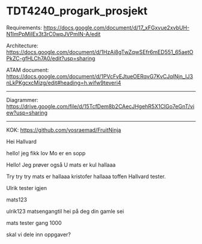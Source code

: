 # TDT4240_progark_prosjekt

Requirements:  https://docs.google.com/document/d/17_xFGxvue2xvbUH-N1ImPpMiIEx3t3rC0wpJVPmIN-A/edit

Architecture:  https://docs.google.com/document/d/1HzAi8gTwZqwSEfr6mED551_65aetOPkZC-gfHLCh7A0/edit?usp=sharing

ATAM document: https://docs.google.com/document/d/1PVcFvEJtueOERqvG7KvCJqINjn_IJ3nLkPKgcxcMizg/edit#heading=h.wifw9teveri4

---

Diagrammer:  https://drive.google.com/file/d/15TcfDem8b2CAecJHgehR5X1ClGo7eGnT/view?usp=sharing

---

KOK: https://github.com/yosraemad/FruitNinja 

Hei Hallvard

hello! jeg fikk lov
Mo er en sopp

Hello! Jeg prøver også U
mats er kul
hallaaa


Try try try
mats er
hallaaa kristofer
hallaaa toffen
Hallvard tester.

Ulrik tester igjen

mats123
 

ulrik123
matsengangtil
hei på deg din gamle sei

mats tester gang 1000


skal vi dele inn oppgaver?